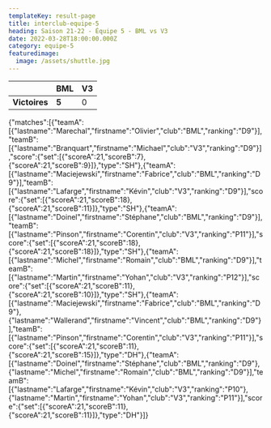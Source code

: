 ```yaml
---
templateKey: result-page
title: interclub-equipe-5
heading: Saison 21-22 - Équipe 5 - BML vs V3
date: 2022-03-28T18:00:00.000Z
category: equipe-5
featuredimage:
  image: /assets/shuttle.jpg
---
```

|               | BML   | V3 |
| ------------- | ----- | --- |
| **Victoires** | **5** | 0   |

<scoreboard>{"matches":[{"teamA":[{"lastname":"Marechal","firstname":"Olivier","club":"BML","ranking":"D9"}],"teamB":[{"lastname":"Branquart","firstname":"Michael","club":"V3","ranking":"D9"}],"score":{"set":[{"scoreA":21,"scoreB":7},{"scoreA":21,"scoreB":9}]},"type":"SH"},{"teamA":[{"lastname":"Maciejewski","firstname":"Fabrice","club":"BML","ranking":"D9"}],"teamB":[{"lastname":"Lafarge","firstname":"Kévin","club":"V3","ranking":"D9"}],"score":{"set":[{"scoreA":21,"scoreB":18},{"scoreA":21,"scoreB":11}]},"type":"SH"},{"teamA":[{"lastname":"Doinel","firstname":"Stéphane","club":"BML","ranking":"D9"}],"teamB":[{"lastname":"Pinson","firstname":"Corentin","club":"V3","ranking":"P11"}],"score":{"set":[{"scoreA":21,"scoreB":18},{"scoreA":21,"scoreB":18}]},"type":"SH"},{"teamA":[{"lastname":"Michel","firstname":"Romain","club":"BML","ranking":"D9"}],"teamB":[{"lastname":"Martin","firstname":"Yohan","club":"V3","ranking":"P12"}],"score":{"set":[{"scoreA":21,"scoreB":11},{"scoreA":21,"scoreB":10}]},"type":"SH"},{"teamA":[{"lastname":"Maciejewski","firstname":"Fabrice","club":"BML","ranking":"D9"},{"lastname":"Wallerand","firstname":"Vincent","club":"BML","ranking":"D9"}],"teamB":[{"lastname":"Pinson","firstname":"Corentin","club":"V3","ranking":"P11"}],"score":{"set":[{"scoreA":21,"scoreB":11},{"scoreA":21,"scoreB":15}]},"type":"DH"},{"teamA":[{"lastname":"Doinel","firstname":"Stéphane","club":"BML","ranking":"D9"},{"lastname":"Michel","firstname":"Romain","club":"BML","ranking":"D9"}],"teamB":[{"lastname":"Lafarge","firstname":"Kévin","club":"V3","ranking":"P10"},{"lastname":"Martin","firstname":"Yohan","club":"V3","ranking":"P11"}],"score":{"set":[{"scoreA":21,"scoreB":11},{"scoreA":21,"scoreB":11}]},"type":"DH"}]}</scoreboard>